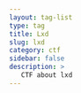 ```yaml
---
layout: tag-list
type: tag
title: Lxd
slug: lxd
category: ctf
sidebar: false
description: >
   CTF about lxd
---
```

